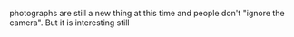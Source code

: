 photographs are still a new thing at this time and people don't "ignore the camera". But it is interesting still
